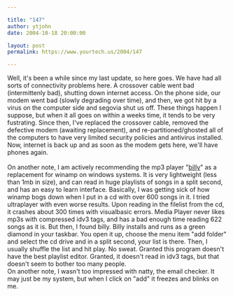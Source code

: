```yaml
---

title: "147"
author: ytjohn
date: 2004-10-18 20:00:00

layout: post
permalink: https://www.yourtech.us/2004/147

---
```

Well, it's been a while since my last update, so here goes.  We have had all sorts of connectivity problems here.  A crossover cable went bad (intermittenly bad), shutting down internet access.  On the phone side, our modem went bad (slowly degrading over time), and then, we got hit by a virus on the computer side and segovia shut us off.  These things happen I suppose, but when it all goes on within a weeks time, it tends to be very fustrating.  Since then, I've replaced the crossover cable, removed the defective modem (awaiting replacement), and re-partitioned/ghosted all of the computers to have very limited security policies and antivirus installed.  Now, internet is back up and as soon as the modem gets here, we'll have phones again.<br /><br />
On another note, I am actively recommending the mp3 player "<a href="http://www.sheepfriends.com/">billy</a>" as a replacement for winamp on windows systems.  It is very lightweight (less than 1mb in size), and can read in huge playlists of songs in a split second, and has an easy to learn interface.  Basically, I was getting sick of how winamp bogs down when I put in a cd with over 600 songs in it.  I tried ultraplayer with even worse results.  Upon reading in the filelist from the cd, it crashes about 300 times with visualbasic errors.  Media Player never likes mp3s with compressed idv3 tags, and has a bad enough time reading 622 songs as it is.  But then, I found billy.  Billy installs and runs as a green diamond in your taskbar.  You open it up, choose the menu item "add folder" and select the cd drive and in a split second, your list is there.  Then, I usually shuffle the list and hit play.  No sweat.  Granted this program doesn't have the best playlist editor.  Granted, it doesn't read in idv3 tags, but that doesn't seem to bother too many people. <br />
On another note, I wasn't too impressed with natty, the email checker.  It may just be my system, but when I click on "add" it freezes and blinks on me.
